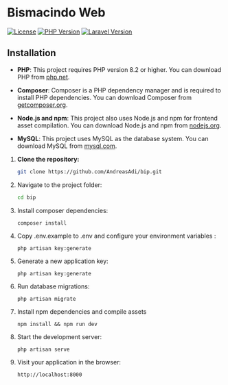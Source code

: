 # Bismacindo Web

[![License](https://img.shields.io/badge/license-MIT-blue.svg)](LICENSE)
[![PHP Version](https://img.shields.io/badge/php-%3E%3D%208.2-8892BF.svg)](https://www.php.net/releases/8_2_0.php)
[![Laravel Version](https://img.shields.io/badge/laravel-%5E10.0-red.svg)](https://laravel.com)

## Installation

-   **PHP**: This project requires PHP version 8.2 or higher. You can download PHP from [php.net](https://www.php.net/downloads.php).

-   **Composer**: Composer is a PHP dependency manager and is required to install PHP dependencies. You can download Composer from [getcomposer.org](https://getcomposer.org/).

-   **Node.js and npm**: This project also uses Node.js and npm for frontend asset compilation. You can download Node.js and npm from [nodejs.org](https://nodejs.org/).

-   **MySQL**: This project uses MySQL as the database system. You can download MySQL from [mysql.com](https://dev.mysql.com/downloads/mysql/).

1.  **Clone the repository:**

    ```bash
    git clone https://github.com/AndreasAdi/bip.git
    ```

2.  Navigate to the project folder:
    ```bash
    cd bip
    ```
3.  Install composer dependencies:
    ```
    composer install
    ```
4.  Copy .env.example to .env and configure your environment variables :

    ```
    php artisan key:generate
    ```

5.  Generate a new application key:
    ```
    php artisan key:generate
    ```
6.  Run database migrations:
    ```
    php artisan migrate
    ```
7.  Install npm dependencies and compile assets

    ```
    npm install && npm run dev
    ```

8.  Start the development server:
    ```
    php artisan serve
    ```
9.  Visit your application in the browser:
    ```
    http://localhost:8000
    ```

##
